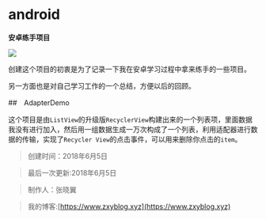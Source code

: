 # android
**安卓练手项目**

<img src ="https://ss1.bdstatic.com/70cFuXSh_Q1YnxGkpoWK1HF6hhy/it/u=319776870,3039074219&fm=27&gp=0.jpg">

创建这个项目的初衷是为了记录一下我在安卓学习过程中拿来练手的一些项目。

另一方面也是对自己学习工作的一个总结，方便以后的回顾。


##　AdapterDemo

这个项目是由`ListView`的升级版`RecyclerView`构建出来的一个列表项，里面数据我没有进行加入，然后用一组数据生成一万次构成了一个列表，利用适配器进行数据的传输，实现了`Recycler View`的点击事件，可以用来删除你点击的`item`。


> 创建时间：2018年6月5日

> 最后一次更新:2018年6月5日

> 制作人：张晓翼

> 我的博客:[https://www.zxyblog.xyz](https://www.zxyblog.xyz)